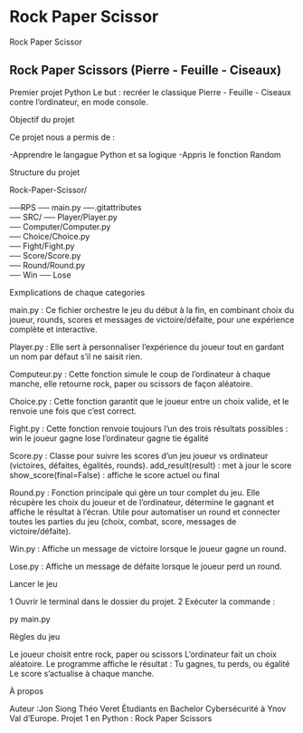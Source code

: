# Rock Paper Scissor
 
Rock Paper Scissor
 
## Rock Paper Scissors (Pierre - Feuille - Ciseaux) ##

Premier projet Python 
Le but : recréer le classique Pierre - Feuille - Ciseaux contre l’ordinateur, en mode console.


Objectif du projet

Ce projet nous a permis de :

 -Apprendre le langague Python et sa logique 
 -Appris le fonction Random 



Structure du projet


Rock-Paper-Scissor/

 ──RPS
 ── main.py 
 ──.gitattributes              
  ── SRC/
    ── Player/Player.py   
    ── Computer/Computer.py   
    ── Choice/Choice.py  
    ── Fight/Fight.py     
    ── Score/Score.py     
    ── Round/Round.py  
    ── Win
    ── Lose   

 Exmplications de chaque categories 

 main.py :
 Ce fichier orchestre le jeu du début à la fin, en combinant choix du joueur, rounds, scores et messages de victoire/défaite, pour une expérience complète et interactive.
 
 Player.py :
 Elle sert à personnaliser l’expérience du joueur tout en gardant un nom par défaut s’il ne saisit rien.

 Computeur.py : 
 Cette fonction simule le coup de l’ordinateur à chaque manche, elle retourne rock, paper ou scissors de façon aléatoire.

 Choice.py : 
 Cette fonction garantit que le joueur entre un choix valide, et le renvoie une fois que c’est correct.

 Fight.py :
 Cette fonction renvoie toujours l’un des trois résultats possibles :
 win  le joueur gagne
 lose  l’ordinateur gagne
 tie  égalité

Score.py : 
Classe pour suivre les scores d’un jeu joueur vs ordinateur (victoires, défaites, égalités, rounds).
add_result(result) : met à jour le score
show_score(final=False) : affiche le score actuel ou final

Round.py : 
Fonction principale qui gère un tour complet du jeu. Elle récupère les choix du joueur et de l’ordinateur, détermine le gagnant et affiche le résultat à l’écran. Utile pour automatiser un round et connecter toutes les parties du jeu (choix, combat, score, messages de victoire/défaite).

Win.py :
Affiche un message de victoire lorsque le joueur gagne un round.

Lose.py :
Affiche un message de défaite lorsque le joueur perd un round.


Lancer le jeu

1 Ouvrir le terminal dans le dossier du projet.
2 Exécuter la commande :

py main.py


Règles du jeu

 Le joueur choisit entre rock, paper ou scissors
 L’ordinateur fait un choix aléatoire.
Le programme affiche le résultat :
  Tu gagnes, tu perds, ou égalité 
 Le score s’actualise à chaque manche.


 À propos

Auteur :Jon Siong Théo Veret
Étudiants en Bachelor Cybersécurité à Ynov Val d’Europe.
Projet 1 en Python : Rock Paper Scissors


